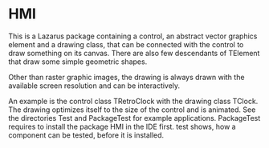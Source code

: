 # HMI

This is a Lazarus package containing a control, an abstract vector graphics element and a drawing class, that can be connected with the control to draw something on its canvas. There are also few descendants of TElement that draw some simple geometric shapes.

Other than raster graphic images, the drawing is always drawn with the available screen resolution and can be interactively.

An example is the control class TRetroClock with the drawing class TClock. The drawing optimizes itself to the size of the control and is animated. See the directories Test and PackageTest for example applications. PackageTest requires to install the package HMI in the IDE first. test shows, how a component can be tested, before it is installed.
